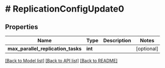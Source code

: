 # # ReplicationConfigUpdate0

## Properties

Name | Type | Description | Notes
------------ | ------------- | ------------- | -------------
**max_parallel_replication_tasks** | **int** |  | [optional]

[[Back to Model list]](../../README.md#models) [[Back to API list]](../../README.md#endpoints) [[Back to README]](../../README.md)
